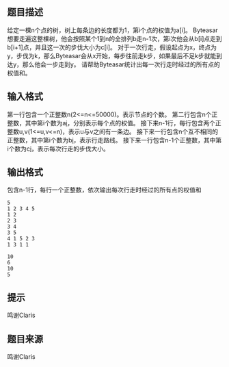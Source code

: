 


## 题目描述
给定一棵n个点的树，树上每条边的长度都为1，第i个点的权值为a[i]。
Byteasar想要走遍这整棵树，他会按照某个1到n的全排列b走n-1次，第i次他会从b[i]点走到b[i+1]点，并且这一次的步伐大小为c[i]。
对于一次行走，假设起点为x，终点为y，步伐为k，那么Byteasar会从x开始，每步往前走k步，如果最后不足k步就能到达y，那么他会一步走到y。
请帮助Byteasar统计出每一次行走时经过的所有点的权值和。
## 输入格式
第一行包含一个正整数n(2<=n<=50000)。表示节点的个数。
第二行包含n个正整数，其中第i个数为a[i](1<=a[i]<=10000)，分别表示每个点的权值。
接下来n-1行，每行包含两个正整数u,v(1<=u,v<=n)，表示u与v之间有一条边。
接下来一行包含n个互不相同的正整数，其中第i个数为b[i](1<=b[i]<=n)，表示行走路线。
接下来一行包含n-1个正整数，其中第i个数为c[i](1<=c[i]<n)，表示每次行走的步伐大小。
## 输出格式
包含n-1行，每行一个正整数，依次输出每次行走时经过的所有点的权值和

```input1
5
1 2 3 4 5
1 2
2 3
3 4
3 5
4 1 5 2 3
1 3 1 1

```
```output1
10
6
10
5
```

## 提示
鸣谢Claris
## 题目来源
鸣谢Claris


